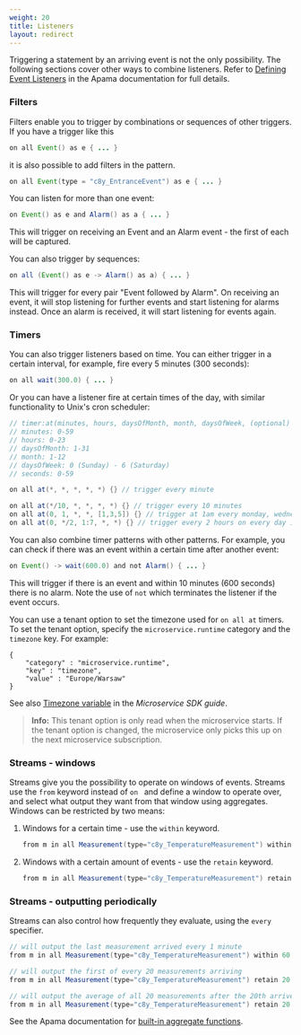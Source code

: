 ```yaml
---
weight: 20
title: Listeners
layout: redirect
---
```


Triggering a statement by an arriving event is not the only possibility. The following sections cover other ways to combine listeners. Refer to [Defining Event Listeners](https://documentation.softwareag.com/onlinehelp/Rohan/Apama/v10-7/apama10-7/apama-webhelp/index.html#page/apama-webhelp%2Fco-DevApaAppInEpl_defining_event_listeners.html) in the Apama documentation for full details.

### Filters

Filters enable you to trigger by combinations or sequences of other triggers. If you have a trigger like this

```java
on all Event() as e { ... }
```
it is also possible to add filters in the pattern.

```java
on all Event(type = "c8y_EntranceEvent") as e { ... }
```
You can listen for more than one event:

```java
on Event() as e and Alarm() as a { ... }
```
This will trigger on receiving an Event and an Alarm event - the first of each will be captured.

You can also trigger by sequences:

```java
on all (Event() as e -> Alarm() as a) { ... }
```
This will trigger for every pair "Event followed by Alarm". On receiving an event, it will stop listening for further events and start listening for alarms instead. Once an alarm is received, it will start listening for events again.

### Timers

You can also trigger listeners based on time. You can either trigger in a certain interval, for example, fire every 5 minutes (300 seconds):

```java
on all wait(300.0) { ... }
```
Or you can have a listener fire at certain times of the day, with similar functionality to Unix's cron scheduler:

```java
// timer:at(minutes, hours, daysOfMonth, month, daysOfWeek, (optional) seconds)
// minutes: 0-59
// hours: 0-23
// daysOfMonth: 1-31
// month: 1-12
// daysOfWeek: 0 (Sunday) - 6 (Saturday)
// seconds: 0-59

on all at(*, *, *, *, *) {} // trigger every minute

on all at(*/10, *, *, *, *) {} // trigger every 10 minutes
on all at(0, 1, *, *, [1,3,5]) {} // trigger at 1am every monday, wednesday and friday
on all at(0, */2, 1:7, *, *) {} // trigger every 2 hours on every day in the first week of every month
```
You can also combine timer patterns with other patterns. For example, you can check if there was an event within a certain time after another event:

```java
on Event() -> wait(600.0) and not Alarm() { ... }
```
This will trigger if there is an event and within 10 minutes (600 seconds) there is no alarm. Note the use of `not` which terminates the listener if the event occurs.

You can use a tenant option to set the timezone used for `on all at` timers. To set the tenant option, specify the `microservice.runtime` category and the `timezone` key. 
For example: 

```
{
    "category" : "microservice.runtime",
    "key" : "timezone",
    "value" : "Europe/Warsaw"
}
```

See also [Timezone variable](/microservice-sdk/concept/#timezone-variable) in the *Microservice SDK guide*.

> **Info:** This tenant option is only read when the microservice starts. 
If the tenant option is changed, the microservice only picks this up on the next microservice subscription.

### Streams - windows

Streams give you the possibility to operate on windows of events. Streams use the `from` keyword instead of `on ` and define a window to operate over, and select what output they want from that window using aggregates. Windows can be restricted by two means:

1. Windows for a certain time - use the `within` keyword.

    ```java
	from m in all Measurement(type="c8y_TemperatureMeasurement") within 3600.0 select avg(m.measurements	["c8y_TemperatureMeasurement"]["T"].value) as avgValue { }
    ```

2. Windows with a certain amount of events - use the `retain` keyword.  

    ```java
	from m in all Measurement(type="c8y_TemperatureMeasurement") retain 100 select avg(m.measurements["c8y_TemperatureMeasurement"]["T"].value) as avgValue { }
    ```

### Streams - outputting periodically

Streams can also control how frequently they evaluate, using the `every` specifier.

```java
// will output the last measurement arrived every 1 minute
from m in all Measurement(type="c8y_TemperatureMeasurement") within 60.0 every 60.0 select last(m.measurements["c8y_TemperatureMeasurement"]["T"].value) as lastValue { }

// will output the first of every 20 measurements arriving
from m in all Measurement(type="c8y_TemperatureMeasurement") retain 20 every 20 select first(m.measurements["c8y_TemperatureMeasurement"]["T"].value) as firstValue { }

// will output the average of all 20 measurements after the 20th arrived
from m in all Measurement(type="c8y_TemperatureMeasurement") retain 20 every 20 select avg(m.measurements["c8y_TemperatureMeasurement"]["T"].value) as avgValue { }
```

See the Apama documentation for [built-in aggregate functions](https://documentation.softwareag.com/onlinehelp/Rohan/Apama/v10-7/apama10-7/apama-webhelp/index.html#page/apama-webhelp%2Fre-ApaEplRef_built_in_aggregate_functions.html).
